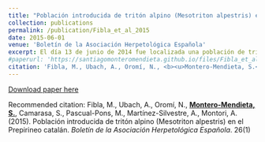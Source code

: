 ```yaml
---
title: "Población introducida de tritón alpino (Mesotriton alpestris) en el Prepirineo catalán"
collection: publications
permalink: /publication/Fibla_et_al_2015
date: 2015-06-01
venue: 'Boletín de la Asociación Herpetológica Española'
excerpt: El día 13 de junio de 2014 fue localizada una población de tritón alpino (Mesotriton alpestris) en la Bassa de la Processó (Santa Maria de Beso- ra, Barcelona; UTM: 31T 435982 / 4665284; 820 msnm), en las cercanías del espacio natu- ral del Parc del Castell de Montesquiu, fuera de su rango de distribución natural (Figura 1). Una vez informadas las administraciones corres- pondientes (Servei de Parcs de la Diputació de Barcelona y Servei de Fauna de la Generalitat ...
#paperurl: 'https://santiagomonteromendieta.github.io/files/Fibla_et_al_2015.pdf'
citation: 'Fibla, M., Ubach, A., Oromí, N., <b><u>Montero-Mendieta, S.</u></b>, Camarasa, S., Pascual-Pons, M., Martínez-Silvestre, A., Montori, A. (2015). Población introducida de tritón alpino (Mesotriton alpestris) en el Prepirineo catalán. <i>Boletín de la Asociación Herpetológica Española</i>. 26(1)'
---
```

[Download paper here](https://santiagomonteromendieta.github.io/files/Fibla_et_al_2015.pdf)

Recommended citation: Fibla, M., Ubach, A., Oromí, N., <b><u>Montero-Mendieta, S.</u></b>, Camarasa, S., Pascual-Pons, M., Martínez-Silvestre, A., Montori, A. (2015). Población introducida de tritón alpino (Mesotriton alpestris) en el Prepirineo catalán. <i>Boletín de la Asociación Herpetológica Española</i>. 26(1)
